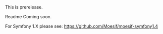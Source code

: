 
This is prerelease.

Readme Coming soon.

For Symfony 1.X please see: https://github.com/Moesif/moesif-symfony1.4
